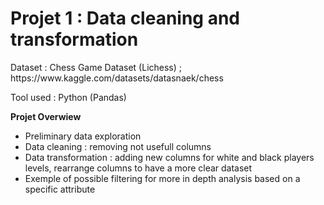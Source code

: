 # Projet 1 : Data cleaning and transformation

<p> Dataset : Chess Game Dataset (Lichess) ; https://www.kaggle.com/datasets/datasnaek/chess </p>
<p> Tool used : Python (Pandas) </p>

**Projet Overwiew**
- Preliminary data exploration
- Data cleaning : removing not usefull columns
- Data transformation : adding new columns for white and black players levels, rearrange columns to have a more clear dataset
- Exemple of possible filtering for more in depth analysis based on a specific attribute
